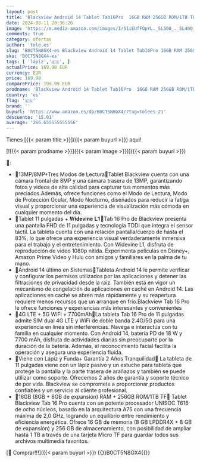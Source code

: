 ```yaml
---
layout: post
title: 'Blackview Android 14 Tablet Tab16Pro  16GB RAM 256GB ROM/1TB TF Gaming Tablets 11 Pulgadas  4G LTE 5G WiFi/8MP+13MP Cámara/Widevine L1/7700mAh 18W/Face ID/2024 Octa Core Tablet con Lápiz y Funda'
date: 2024-08-11 20:36:26
image: 'https://m.media-amazon.com/images/I/51iEUfFOpYL._SL500_._SL400_.jpg'
comments: true
category: ofertas
author: 'tole.es'
slug: 'B0CT5N8GX4-es Blackview Android 14 Tablet Tab16Pro 16GB RAM 256GB...'
sku: 'B0CT5N8GX4-es'
tags: [ 'lápiz','🇪🇸', ]
actualPrice: 169.98 EUR
currency: EUR
price: 169.98
comparePrice: 199.99 EUR
prodname: 'Blackview Android 14 Tablet Tab16Pro  16GB RAM 256GB ROM/1TB TF Gaming Tablets 11 Pulgadas  4G LTE 5G WiFi/8MP+13MP Cámara/Widevine L1/7700mAh 18W/Face ID/2024 Octa Core Tablet con Lápiz y Funda'
country: 'es'
flag: '🇪🇸'
brand: ''
buyurl: 'https://www.amazon.es/dp/B0CT5N8GX4/?tag=tolees-21'
descuento: '15.01'
average: '266.655555555556'
---
```


Tienes [{{< param title >}}]({{< param buyurl >}}) aqui!

[![{{< param prodname >}}]({{< param image >}})]({{< param buyurl >}})

🔎:

- 🧸13MP/8MP+Tres Modos de Lectura🧸Tablet Blackview cuenta con una cámara frontal de 8MP y una cámara trasera de 13MP, garantizando fotos y videos de alta calidad para capturar tus momentos más preciados.Además, ofrece funciones como el Modo de Lectura, Modo de Protección Ocular, Modo Nocturno, diseñados para reducir la fatiga visual y proporcionar una experiencia de visualización más cómoda en cualquier momento del día.
- 🧸Tablet 11 pulgadas + 𝐖𝐢𝐝𝐞𝐯𝐢𝐧𝐞 𝐋𝟏🧸Tab 16 Pro de Blackview presenta una pantalla FHD de 11 pulgadas y tecnología TDDI que integra el sensor táctil. La tableta cuenta con una relación pantalla/cuerpo de hasta el 83%, lo que ofrece una experiencia visual verdaderamente inmersiva para el trabajo y el entretenimiento. Con Widevine L1, disfruta de reproducción de video 1080p nítida. Experimenta películas en Disney+, Amazon Prime Video y Hulu con amigos y familiares en la palma de tu mano.
- 🧸Android 14 último en Sistemas🧸Tableta Android 14 le permite verificar y configurar los permisos utilizados por las aplicaciones y detener las filtraciones de privacidad desde la raíz. También está en vigor un mecanismo de congelación de aplicaciones en caché en Android 14. Las aplicaciones en caché se abren más rápidamente y su reapertura requiere menos recursos que un arranque en frío.Blackview Tab 16 Pro le ofrece funciones y experiencias más interesantes y convenientes
- 🧸4G LTE + 5G WiFi + 7700mAh🧸La tableta Tab 16 Pro de 11 pulgadas admite SIM dual 4G LTE y WiFi de doble banda 2.4G/5G para una experiencia en línea sin interferencias. Navega e interactúa con tu familia en cualquier momento. Con Android 14, batería PD de 18 W y 7700 mAh, disfruta de actividades diarias sin preocuparte por la duración de la batería. Además, el reconocimiento facial facilita la operación y asegura una experiencia fluida.
- 🧸Viene con Lápiz y Funda+ Garantía 2 Años Tranquilidad🧸 La tableta de 11 pulgadas viene con un lápiz pasivo y un estuche para tableta que protege la pantalla y la parte trasera de arañazos y también se puede utilizar como soporte. Ofrecemos 2 años de garantía y soporte técnico de por vida. Blackview se compromete a proporcionar productos confiables y un servicio al cliente profesional.
- 🧸16GB (8GB + 8GB de expansión) RAM + 256GB ROM/1TB TF🧸 Tablet Blackview Tab 16 Pro cuenta con un potente procesador UNISOC T616 de ocho núcleos, basado en la arquitectura A75 con una frecuencia máxima de 2,0 GHz, logrando un equilibrio entre rendimiento y eficiencia energética. Ofrece 16 GB de memoria (8 GB LPDDR4X + 8 GB de expansión) y 256 GB de almacenamiento, con posibilidad de ampliar hasta 1 TB a través de una tarjeta Micro TF para guardar todos sus archivos multimedia favoritos.

[🛒 Comprar!!!]({{< param buyurl >}})
{{<world>}}B0CT5N8GX4{{</world>}}
